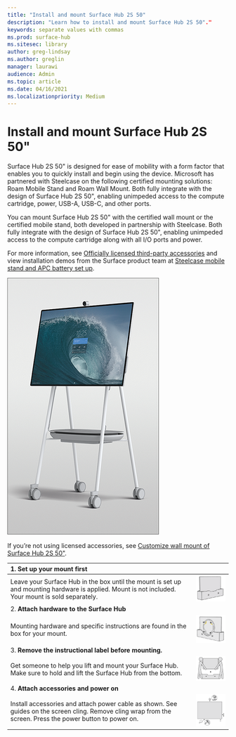 ```yaml
---
title: "Install and mount Surface Hub 2S 50"
description: "Learn how to install and mount Surface Hub 2S 50"."
keywords: separate values with commas
ms.prod: surface-hub
ms.sitesec: library
author: greg-lindsay
ms.author: greglin
manager: laurawi
audience: Admin
ms.topic: article
ms.date: 04/16/2021
ms.localizationpriority: Medium
---
```


# Install and mount Surface Hub 2S 50"

Surface Hub 2S 50" is designed for ease of mobility with a form factor that enables you to quickly install and begin using the device. Microsoft has partnered with Steelcase on the following certified mounting solutions: Roam Mobile Stand and Roam Wall Mount. Both fully integrate with the design of Surface Hub 2S 50", enabling unimpeded access to the compute cartridge, power, USB-A, USB-C, and other ports.

You can mount Surface Hub 2S 50" with the certified wall mount or the certified mobile stand, both developed in partnership with Steelcase. Both fully integrate with the design of Surface Hub 2S 50", enabling unimpeded access to the compute cartridge along with all I/O ports and power. 

For more information, see [Officially licensed third-party accessories](http://licensedhardware.azurewebsites.net/surface) and view installation demos from the Surface product team at [Steelcase mobile stand and APC battery set up](https://youtu.be/VTzdu4Skpkg).

 ![Surface Hub 2S 50" on Roam Mobile Stand](images/sh2-mobile-stand.png)<br>

If you’re not using licensed accessories, see [Customize wall mount of Surface Hub 2S 50"](surface-hub-2s-custom-install.md).

| 1. **Set up your mount first** | |
|:------ |:-------- |
| Leave your Surface Hub in the box until the mount is set up and mounting hardware is applied. Mount is not included. Your mount is sold separately. | ![* Set up your mount first *](images/sh2-setup-1.png) <br> |
| 2. **Attach hardware to the Surface Hub** | |
| Mounting hardware and specific instructions are found in the box for your mount. | ![* Attach hardware to the Surface Hub *](images/sh2-setup-2.png) <br> |
| 3. **Remove the instructional label before mounting.** | |
| Get someone to help you lift and mount your Surface Hub. Make sure to hold and lift the Surface Hub from the bottom. | ![* Remove the instructional label before mounting *](images/sh2-setup-3.png) <br> |
| 4. **Attach accessories and power on** | |
| Install accessories and attach power cable as shown. See guides on the screen cling. Remove cling wrap from the screen. Press the power button to power on. | ![* Attach accessories and power on *](images/sh2-setup-4.png) <br> |
